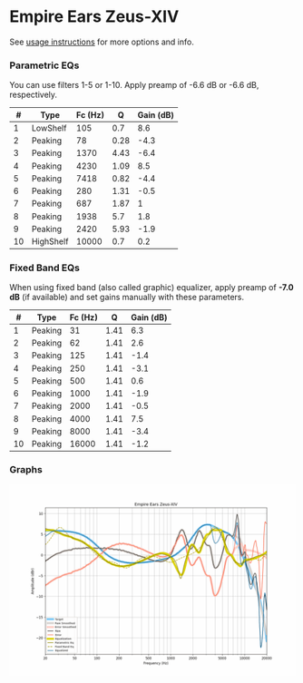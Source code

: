 # Empire Ears Zeus-XIV
See [usage instructions](https://github.com/jaakkopasanen/AutoEq#usage) for more options and info.

### Parametric EQs
You can use filters 1-5 or 1-10. Apply preamp of -6.6 dB or -6.6 dB, respectively.

|   # | Type      |   Fc (Hz) |    Q |   Gain (dB) |
|-----|-----------|-----------|------|-------------|
|   1 | LowShelf  |       105 | 0.7  |         8.6 |
|   2 | Peaking   |        78 | 0.28 |        -4.3 |
|   3 | Peaking   |      1370 | 4.43 |        -6.4 |
|   4 | Peaking   |      4230 | 1.09 |         8.5 |
|   5 | Peaking   |      7418 | 0.82 |        -4.4 |
|   6 | Peaking   |       280 | 1.31 |        -0.5 |
|   7 | Peaking   |       687 | 1.87 |         1   |
|   8 | Peaking   |      1938 | 5.7  |         1.8 |
|   9 | Peaking   |      2420 | 5.93 |        -1.9 |
|  10 | HighShelf |     10000 | 0.7  |         0.2 |

### Fixed Band EQs
When using fixed band (also called graphic) equalizer, apply preamp of **-7.0 dB** (if available) and set gains manually with these parameters.

|   # | Type    |   Fc (Hz) |    Q |   Gain (dB) |
|-----|---------|-----------|------|-------------|
|   1 | Peaking |        31 | 1.41 |         6.3 |
|   2 | Peaking |        62 | 1.41 |         2.6 |
|   3 | Peaking |       125 | 1.41 |        -1.4 |
|   4 | Peaking |       250 | 1.41 |        -3.1 |
|   5 | Peaking |       500 | 1.41 |         0.6 |
|   6 | Peaking |      1000 | 1.41 |        -1.9 |
|   7 | Peaking |      2000 | 1.41 |        -0.5 |
|   8 | Peaking |      4000 | 1.41 |         7.5 |
|   9 | Peaking |      8000 | 1.41 |        -3.4 |
|  10 | Peaking |     16000 | 1.41 |        -1.2 |

### Graphs
![](./Empire%20Ears%20Zeus-XIV.png)
